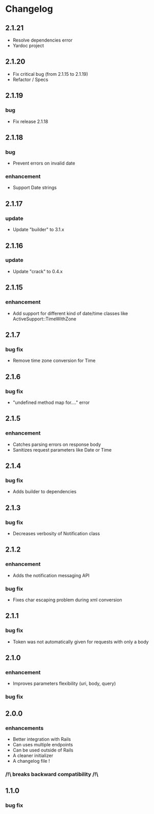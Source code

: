 Changelog
=========

2.1.21
------
 * Resolve dependencies error
 * Yardoc project

2.1.20
------
 * Fix critical bug (from 2.1.15 to 2.1.19)
 * Refactor / Specs

2.1.19
-----

### bug
 * Fix release 2.1.18

2.1.18
-----

### bug
 * Prevent errors on invalid date

### enhancement
 * Support Date strings

2.1.17
-----

### update
 * Update "builder" to 3.1.x

2.1.16
-----

### update
 * Update "crack" to 0.4.x

2.1.15
-----

### enhancement
 * Add support for different kind of date/time classes like ActiveSupport::TimeWithZone

2.1.7
-----

### bug fix
 * Remove time zone conversion for Time

2.1.6
-----

### bug fix
 * "undefined method map for…." error

2.1.5
-----

### enhancement
 * Catches parsing errors on response body
 * Sanitizes request parameters like Date or Time

2.1.4
-----

### bug fix
 * Adds builder to dependencies

2.1.3
-----

### bug fix
 * Decreases verbosity of Notification class

2.1.2
-----

### enhancement
 * Adds the notification messaging API

### bug fix
 * Fixes char escaping problem during xml conversion


2.1.1
-----

### bug fix
 * Token was not automatically given for requests with only a body

2.1.0
-----

### enhancement
 * Improves parameters flexibility (uri, body, query)

### bug fix

2.0.0
-----

### enhancements
 * Better integration with Rails
 * Can uses multiple endpoints
 * Can be used outside of Rails
 * A cleaner initializer
 * A changelog file !
 
### /!\ breaks backward compatibility /!\ 
	
1.1.0
-----

### bug fix